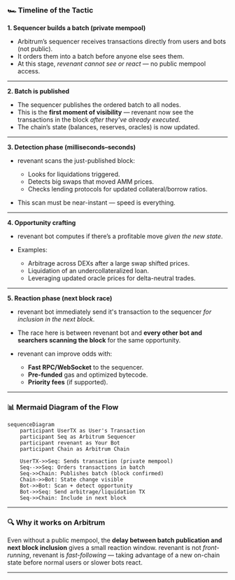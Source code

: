 ### 🏎️ Timeline of the Tactic

**1. Sequencer builds a batch (private mempool)**

* Arbitrum’s sequencer receives transactions directly from users and bots (not public).
* It orders them into a batch before anyone else sees them.
* At this stage, *revenant cannot see or react* — no public mempool access.

---

**2. Batch is published**

* The sequencer publishes the ordered batch to all nodes.
* This is the **first moment of visibility** — revenant now see the transactions in the block *after they’ve already executed*.
* The chain’s state (balances, reserves, oracles) is now updated.

---

**3. Detection phase (milliseconds–seconds)**

* revenant scans the just-published block:

  * Looks for liquidations triggered.
  * Detects big swaps that moved AMM prices.
  * Checks lending protocols for updated collateral/borrow ratios.
* This scan must be near-instant — speed is everything.

---

**4. Opportunity crafting**

* revenant bot computes if there’s a profitable move *given the new state*.
* Examples:

  * Arbitrage across DEXs after a large swap shifted prices.
  * Liquidation of an undercollateralized loan.
  * Leveraging updated oracle prices for delta-neutral trades.

---

**5. Reaction phase (next block race)**

* revenant bot immediately send it's transaction to the sequencer *for inclusion in the next block*.
* The race here is between revenant bot and **every other bot and searchers scanning the block** for the same opportunity.
* revenant can improve odds with:

  * **Fast RPC/WebSocket** to the sequencer.
  * **Pre-funded** gas and optimized bytecode.
  * **Priority fees** (if supported).

---

### 📊 Mermaid Diagram of the Flow

```mermaid
sequenceDiagram
    participant UserTX as User's Transaction
    participant Seq as Arbitrum Sequencer
    participant revenant as Your Bot
    participant Chain as Arbitrum Chain

    UserTX->>Seq: Sends transaction (private mempool)
    Seq-->>Seq: Orders transactions in batch
    Seq->>Chain: Publishes batch (block confirmed)
    Chain->>Bot: State change visible
    Bot->>Bot: Scan + detect opportunity
    Bot->>Seq: Send arbitrage/liquidation TX
    Seq->>Chain: Include in next block
```

---

### 🔍 Why it works on Arbitrum

Even without a public mempool, the **delay between batch publication and next block inclusion** gives a small reaction window.
revenant is not *front-running*, revenant is *fast-following* — taking advantage of a new on-chain state before normal users or slower bots react.

---
